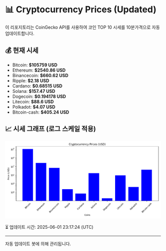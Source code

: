 
# 📊 Cryptocurrency Prices (Updated)

이 리포지토리는 CoinGecko API를 사용하여 코인 TOP 10 시세를 10분가격으로 자동 업데이트합니다.

## 💰 현재 시세
- Bitcoin: **$105759 USD**
- Ethereum: **$2540.86 USD**
- Binancecoin: **$660.62 USD**
- Ripple: **$2.18 USD**
- Cardano: **$0.68515 USD**
- Solana: **$157.47 USD**
- Dogecoin: **$0.194178 USD**
- Litecoin: **$88.6 USD**
- Polkadot: **$4.07 USD**
- Bitcoin-cash: **$405.24 USD**

## 📈 시세 그래프 (로그 스케일 적용)
![Crypto Prices](crypto_prices.png)

⏳ 업데이트 시간: 2025-06-01 23:17:24 (UTC)

---
자동 업데이트 봇에 의해 관리됩니다.
